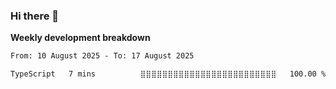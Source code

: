 ### Hi there 👋


**Weekly development breakdown**

<!--START_SECTION:waka-->

```txt
From: 10 August 2025 - To: 17 August 2025

TypeScript   7 mins          ⣿⣿⣿⣿⣿⣿⣿⣿⣿⣿⣿⣿⣿⣿⣿⣿⣿⣿⣿⣿⣿⣿⣿⣿⣿   100.00 %
```

<!--END_SECTION:waka-->

